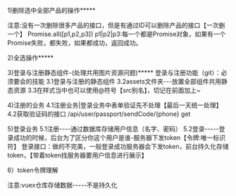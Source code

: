 1)删除选中全部产品的操作*****


注意:没有一次删除很多产品的接口，但是有通过ID可以删除产品的接口【一次删一个】
Promise.all([p1,p2,p3])
p1|p2|p3:每一个都是Promise对象，如果有一个Promise失败，都失败，如果都成功，返回成功。

2)全选操作*****



3)登录与注册静态组件-(处理共用图片资源问题)*****
登录与注册功能（git）：必须要会的技能
3.1登录与注册的静态组件
3.2assets文件夹---放置全部组件共用静态资源
3.3在样式当中也可以使用@符号【src别名】，切记在前面加上~


4)注册的业务
4.1注册业务|登录业务中表单验证先不处理【最后一天统一处理】
4.2获取验证码的接口 /api/user/passport/sendCode/{phone}  get

5)登录业务
5.1注册----通过数据库存储用户信息（名字、密码）
5.2登录-----登录成功的时候，后台为了区分你这个用户是谁-服务器下发token【令牌:唯一标识符】
登录接口：做的不完美，一般登录成功服务器会下发token，前台持久化存储token，【带着token找服务器要用户信息进行展示】


6）token令牌理解



注意:vuex仓库存储数据-----不是持久化

